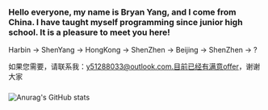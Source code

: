 ### Hello everyone, my name is Bryan Yang, and I come from China. I have taught myself programming since junior high school. It is a pleasure to meet you here!
Harbin -> ShenYang -> HongKong -> ShenZhen -> Beijing -> ShenZhen -> ?

如果您需要，请联系我：y51288033@outlook.com.目前已经有满意offer，谢谢大家
### 
![Anurag's GitHub stats](https://github-readme-stats.vercel.app/api?username=DaZuiZui&count_private=true)

